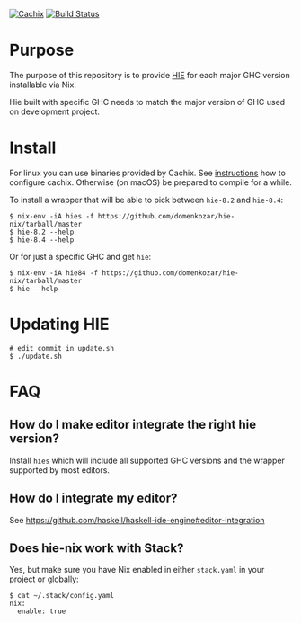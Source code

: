[![Cachix](https://img.shields.io/badge/cachix-hie--nix-blue.svg)](https://hie-nix.cachix.org)
[![Build Status](https://travis-ci.org/domenkozar/hie-nix.svg?branch=master)](https://travis-ci.org/domenkozar/hie-nix)

# Purpose

The purpose of this repository is to provide [HIE](https://github.com/haskell/haskell-ide-engine)
for each major GHC version installable via Nix.

Hie built with specific GHC needs to match the major version of GHC used on development project.


# Install

For linux you can use binaries provided by Cachix. See [instructions](https://hie-nix.cachix.org) how to configure cachix. Otherwise (on macOS) be prepared to compile for a while.

To install a wrapper that will be able to pick between `hie-8.2` and `hie-8.4`:

    $ nix-env -iA hies -f https://github.com/domenkozar/hie-nix/tarball/master
    $ hie-8.2 --help
    $ hie-8.4 --help

Or for just a specific GHC and get `hie`:

    $ nix-env -iA hie84 -f https://github.com/domenkozar/hie-nix/tarball/master
    $ hie --help
 

# Updating HIE

    # edit commit in update.sh
    $ ./update.sh

# FAQ

## How do I make editor integrate the right hie version?

Install `hies` which will include all supported GHC versions and the wrapper supported
by most editors.


## How do I integrate my editor?

See https://github.com/haskell/haskell-ide-engine#editor-integration 

## Does hie-nix work with Stack?

Yes, but make sure you have Nix enabled in either `stack.yaml` in your project or globally:

    $ cat ~/.stack/config.yaml
    nix: 
      enable: true


